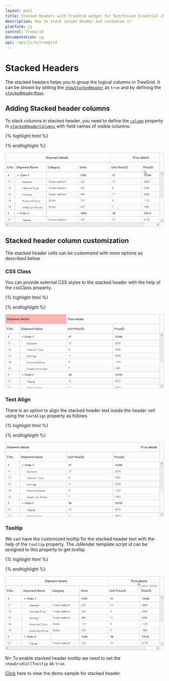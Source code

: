 ```yaml
---
layout: post
title: Stacked Headers with TreeGrid widget for Syncfusion Essential JS
description: How to stack column Header and customize it
platform: js
control: TreeGrid
documentation: ug
api: /api/js/ejtreegrid
---
```

# Stacked Headers

The stacked headers helps you to group the logical columns in TreeGrid. It can be shown by setting the [`showStackedHeader`](https://help.syncfusion.com/api/js/ejtreegrid#members:showstackedheader "showStackedHeader") as `true` and by defining the [`stackedHeaderRows`](https://help.syncfusion.com/api/js/ejtreegrid#members:stackedheaderrows "stackedHeaderRows").

## Adding Stacked header columns

To stack columns in stacked header, you need to define the [`column`](https://help.syncfusion.com/api/js/ejtreegrid#members:stackedheaderrows-stackedheadercolumns-column "column") property in [`stackedHeaderColumns`](https://help.syncfusion.com/api/js/ejtreegrid#members:stackedheaderrows-stackedheadercolumns "stackedHeaderColumns") with field names of visible columns.

{% highlight html %}

<div id="treeGrid"></div> 
<script>
$("#treeGrid").ejTreeGrid({
    showStackedHeader: true,
    stackedHeaderRows: [{
            stackedHeaderColumns: [{
                    column: "ID,Name,category,units",
                    headerText: "Shipment details"
                },
                {
                    column: "unitPrice,price",
                    headerText: "Price details"
                }
            ]
        ]
    },
    columns: [{ field: "ID", headerText: "S.No", width: columnWidth },
              { field: "Name", headerText: "Shipment Name", isFrozen: true },
              { field: "category", headerText: "Category" },
              { field: "units", headerText: "Units" },
              { field: "unitPrice", headerText: "Unit Price($)" },
              { field: "price", headerText: "Price($)" }
             ]
});
</script> 

{% endhighlight %}

![](Stacked-header_images/Stacked-Header-img1.png)

## Stacked header column customization

The stacked header cells can be customized with more options as described below.

### CSS Class

You can provide external CSS styles to the stacked header with the help of the cssClass property.

{% highlight html %}

<style>
  .stack {
            background-color: #ffb3b3; 
        }
</style>

<div id="treeGrid"></div> 
<script>
$("#treeGrid").ejTreeGrid({
    showStackedHeader: true,
    stackedHeaderRows: [{
            stackedHeaderColumns: [{
                    column: "ID,Name,category,units",
                    headerText: "Shipment details",
		    cssClass: "stack"
                },
                {
                    column: "unitPrice,price",
                    headerText: "Price details"
                }
            ]
        ]
    },
});
</script> 

{% endhighlight %}

![](Stacked-header_images/Stacked-Header-img2.png)

### Text Align

There is an option to align the stacked header text inside the header cell using the `textAlign` property as follows.

{% highlight html %}
<div id="treeGrid"></div> 
<script>
$("#treeGrid").ejTreeGrid({
    showStackedHeader: true,
    stackedHeaderRows: [{
            stackedHeaderColumns: [{
                    column: "ID,Name,category,units",
                    headerText: "Shipment details",
		    textAlign:ej.TextAlign.Left 
                },
                {
                    column: "unitPrice,price",
                    headerText: "Price details",
		    textAlign: ej.TextAlign.Right 
                }
            ]
        ]
    },
});
</script> 

{% endhighlight %}

![](Stacked-header_images/Stacked-Header-img4.png)

### Tooltip

We can have the customized tooltip for the stacked header text with the help of the `tooltip` property. The JsRender template script id can be assigned to this property to get tooltip.

{% highlight html %}

<div id="treeGrid"></div> 
<script id="tooltip" type="text/x-jsrender">
        <div>Custom Tooltip</div>
</script>
<script>
$("#treeGrid").ejTreeGrid({
    showStackedHeader: true,
    stackedHeaderRows: [{
            stackedHeaderColumns: [{
                    column: "ID,Name,category,units",
                    headerText: "Shipment details",
		   
                },
                {
                    column: "unitPrice,price",
                    headerText: "Price details",
		    tooltip: "#tooltip" 
                }
            ]
        ]
    },
});
</script> 

{% endhighlight %}

![](Stacked-header_images/Stacked-Header-img3.png)

N>
To enable stacked header tooltip we need to set the `showGridCellTooltip` as `true`.

[Click](http://js.syncfusion.com/demos/web/#!/bootstrap/treegrid/columns/stackedheader) here to view the demo sample for stacked header.